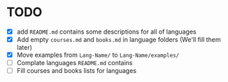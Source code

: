 # TODO

- [x] add `README.md` contains some descriptions for all of languages
- [x] Add empty `courses.md` and `books.md` in language folders (We'll fill them later)
- [x] Move examples from `Lang-Name/` to `Lang-Name/examples/`
- [ ] Complate languages `README.md` contains
- [ ] Fill courses and books lists for languages
